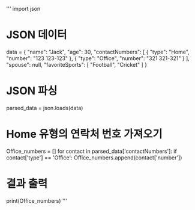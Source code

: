 '''
import json

# JSON 데이터
data =
{
	"name": "Jack",
	"age": 30,
	"contactNumbers": [
		{
			"type": "Home",
			"number": "123 123-123"
		},
		{
			"type": "Office",
			"number": "321 321-321"
		}
	],
	"spouse": null,
	"favoriteSports": [
		"Football",
		"Cricket"
	]
}


# JSON 파싱
parsed_data = json.loads(data)

# Home 유형의 연락처 번호 가져오기
Office_numbers = []
for contact in parsed_data['contactNumbers']:
    if contact['type'] == 'Office':
        Office_numbers.append(contact['number'])

# 결과 출력
print(Office_numbers)
'''
